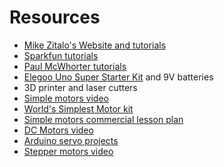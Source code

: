 # Resources

* [Mike Zitalo's Website and tutorials](https://sites.google.com/view/zphysics/arduino-page?authuser=0)
* [Sparkfun tutorials](https://learn.sparkfun.com/tutorials/sparkfun-inventors-kit-experiment-guide---v41/circuit-5a-motor-basics)
* [Paul McWhorter tutorials](https://www.youtube.com/playlist?list=PLGs0VKk2DiYw-L-RibttcvK-WBZm8WLEP)
* [Elegoo Uno Super Starter Kit](https://www.elegoo.com/products/elegoo-uno-project-super-starter-kit) and 9V batteries
* 3D printer and laser cutters
* [Simple motors video](https://www.youtube.com/watch?v=4CGjs-Z7bDE)
* [World's Simplest Motor kit](https://www.teachersource.com/product/worlds-simplest-motor)
* [Simple motors commercial lesson plan](https://cdn.commercev3.net/cdn.teachersource.com/downloads/lesson_pdf/SS-11.pdf)
* [DC Motors video](https://www.youtube.com/watch?v=CWulQ1ZSE3c&t=147s)
* [Arduino servo projects](https://create.arduino.cc/projecthub/projects/tags/servo)
* [Stepper motors video](https://www.youtube.com/watch?v=eyqwLiowZiU)


